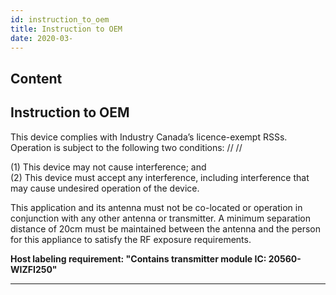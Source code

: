 ```yaml
---
id: instruction_to_oem
title: Instruction to OEM
date: 2020-03-
---
```



## Content
## Instruction to OEM

  
This device complies with Industry Canada’s licence-exempt RSSs.
Operation is subject to the following two conditions: // //

(1) This device may not cause interference; and  
(2) This device must accept any interference, including interference
that may cause undesired operation of the device.

This application and its antenna must not be co-located or operation in
conjunction with any other antenna or transmitter. A minimum separation
distance of 20cm must be maintained between the antenna and the person
for this appliance to satisfy the RF exposure requirements.  
  
**Host labeling requirement: "Contains transmitter module IC:
20560-WIZFI250"**  

-----
